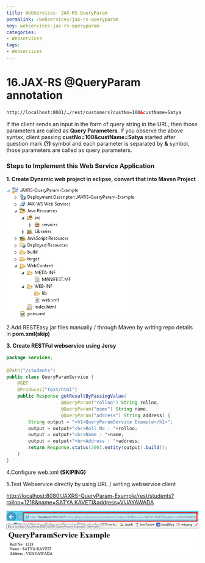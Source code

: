 ```yaml
---
title: WebServices- JAX-RS QueryParam
permalink: /webservices/jax-rs-queryparam
key: webservices-jax-rs-queryparam
categories:
- Webservices
tags:
- Webservices
---
```



16.JAX-RS @QueryParam annotation 
==========================================

```html
http://localhost:8001/…/rest/customers?custNo=100&custName=Satya
```


If the client sends an input in the form of query string in the URL, then those
parameters are called as **Query Parameters**. If you observe the above syntax,
client passing **custNo=100&custName=Satya** started after question mark **(?)**
symbol and each parameter is separated by **&** symbol, those parameters are
called as query parameters.

### Steps to Implement this Web Service Application

**1. Create Dynamic web project in eclipse, convert that into Maven Project**

![](media/862736eae7b3986653fbedaad252b8d1.png)

2.Add RESTEasy jar files manually / through Maven by writing repo details in
**pom.xml(skip)**

**3. Create RESTFul webservice using Jersy**
```java
package services; 

@Path("/students")
public class QueryParamService {	
	@GET
	@Produces("text/html")
	public Response getResultByPassingValue(
					@QueryParam("rollno") String rollno,
					@QueryParam("name") String name,
					@QueryParam("address") String address) {		
		String output = "<h1>QueryParamService Example</h1>";
		output = output+"<br>Roll No : "+rollno;
		output = output+"<br>Name : "+name;
		output = output+"<br>Address : "+address;		 
		return Response.status(200).entity(output).build(); 
	}
}
```

4.Configure web.xml **(SKIPING)**

5.Test Webservice directly by using URL / writing webservice client

[http://localhost:8080/JAXRS-QueryParam-Example/rest/students?rollno=1218&name=SATYA
KAVETI&address=VIJAYAWADA](http://localhost:8080/JAXRS-QueryParam-Example/rest/students?rollno=1218&name=SATYA%20KAVETI&address=VIJAYAWADA)

![C:\\Users\\kaveti_s\\Desktop\\temp.png](media/0540f4f00c7ff25f276ce99d6c0ffcd4.png)
